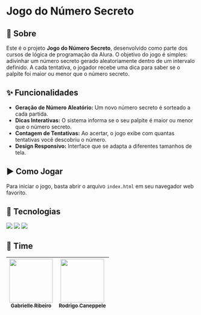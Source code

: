 # Jogo do Número Secreto

## 🔖 Sobre

Este é o projeto **Jogo do Número Secreto**, desenvolvido como parte dos cursos de lógica de programação da Alura. O objetivo do jogo é simples: adivinhar um número secreto gerado aleatoriamente dentro de um intervalo definido. A cada tentativa, o jogador recebe uma dica para saber se o palpite foi maior ou menor que o número secreto.

## ✨ Funcionalidades

- **Geração de Número Aleatório:** Um novo número secreto é sorteado a cada partida.
- **Dicas Interativas:** O sistema informa se o seu palpite é maior ou menor que o número secreto.
- **Contagem de Tentativas:** Ao acertar, o jogo exibe com quantas tentativas você descobriu o número.
- **Design Responsivo:** Interface que se adapta a diferentes tamanhos de tela.

## ▶️ Como Jogar

Para iniciar o jogo, basta abrir o arquivo `index.html` em seu navegador web favorito.

## 🚀 Tecnologias

<img src="https://img.shields.io/badge/HTML-239120?style=for-the-badge&logo=html5&logoColor=white">
<img src="https://img.shields.io/badge/CSS-239120?&style=for-the-badge&logo=css3&logoColor=white">
<img src="https://img.shields.io/badge/JavaScript-F7DF1E?style=for-the-badge&logo=javascript&logoColor=black">

## 👥 Time

| [<img loading="lazy" src="https://avatars.githubusercontent.com/u/33001620?v=4" width=115><br><sub>Gabrielle Ribeiro</sub>](https://github.com/gabrielle-ribeiro) |  [<img loading="lazy" src="https://avatars.githubusercontent.com/u/522931?v=4" width=115><br><sub>Rodrigo Caneppele</sub>](https://github.com/rcaneppele) |
| :---: | :---: |
